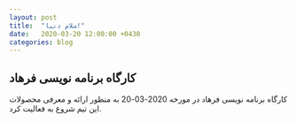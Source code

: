 ```yaml
---
layout: post
title:  "سلام دنیا!"
date:   2020-03-20 12:00:00 +0430
categories: blog
---
```

## کارگاه برنامه نویسی فرهاد

کارگاه برنامه نویسی فرهاد در مورخه 2020-03-20 به منظور ارائه و معرفی محصولات این تیم شروع به فعالیت کرد.

